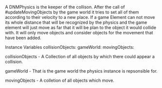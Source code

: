 A DNMPhysics is the keeper of the collison. After the call of #updateMovingObjects by the game world it tries to set all of them according to their velocity to a new place. If a game Element can not move its whole distance that will be recognized by the physics and the game element will just move as far that it will be plan to the object it would collide with.
It will only move objects and consider objects for the movement that have been added.

Instance Variables
	collisionObjects:		<OrderedCollection>
	gameWorld:		<DNMGameWorld>
	movingObjects:		<OrderedCollection>

collisionObjects
	- A Collection of all objects by which there could appear a collision.

gameWorld
	- That is the game world the physics instance is repsonsible for.

movingObjects
	- A colletion of all objects which move.